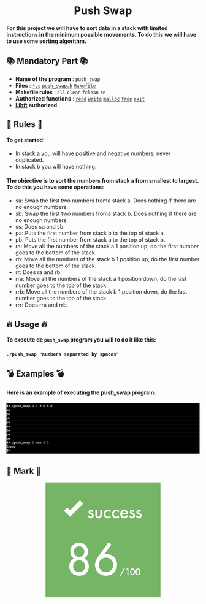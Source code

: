 <h1 align="center">Push Swap</h1>

#### For this project we will have to sort data in a stack with limited instructions in the minimum possible movements. To do this we will have to use some sorting algorithm.

## 📚 Mandatory Part 📚

- **Name of the program** : `push_swap`
- **Files** : [`*.c`](./src) [`push_swap.h`](./include) [`Makefile`](./Makefile)
- **Makefile rules** : `all` `clean` `fclean` `re`
- **Authorized functions** : [`read`](https://man7.org/linux/man-pages/man2/read.2.html) [`write`](https://man7.org/linux/man-pages/man2/write.2.html) [`malloc`](https://man7.org/linux/man-pages/man3/free.3.html) [`free`](https://man7.org/linux/man-pages/man3/free.3.html) [`exit`](https://www.tutorialspoint.com/c_standard_library/c_function_exit.htm)
- [**Libft**](https://github.com/Zsolt42/Libft) **authorized**.

## 📏 Rules 📏

#### To get started:

- In stack a you will have positive and negative numbers, never duplicated.
- In stack b you will have nothing.

#### The objective is to sort the numbers from stack a from smallest to largest. To do this you have some operations:

- sa: Swap the first two numbers froma stack a. Does nothing if there are no enough numbers.
- sb: Swap the first two numbers froma stack b. Does nothing if there are no enough numbers.
- ss: Does sa and sb.
- pa: Puts the first number from stack b to the top of stack a.
- pb: Puts the first number from stack a to the top of stack b.
- ra: Move all the numbers of the stack a 1 position up, do the first number goes to the bottom of the stack.
- rb: Move all the numbers of the stack b 1 position up, do the first number goes to the bottom of the stack.
- rr: Does ra and rb.
- rra: Move all the numbers of the stack a 1 position down, do the last number goes to the top of the stack.
- rrb: Move all the numbers of the stack b 1 position down, do the last number goes to the top of the stack.
- rrr: Does rra and rrb.

## 🔥 Usage 🔥

#### To execute de `push_swap` program you will to do it like this:

#### `./push_swap "numbers separated by spaces"`


## 💣 Examples 💣

#### Here is an example of executing the push_swap program:

<p align="center">
  <a align="center">
    <img src="./Addings/ps.png">
  </a>
</p>

## 💯 Mark 💯

<p align="center">
  <a align="center">
    <img src="./Addings/Mark.png">
  </a>
</p>
